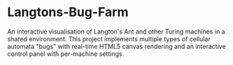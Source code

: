 # Langtons-Bug-Farm
An interactive visualisation of Langton's Ant and other Turing machines in a shared environment. This project implements multiple types of cellular automata "bugs" with real-time HTML5 canvas rendering and an interactive control panel with per-machine settings.
